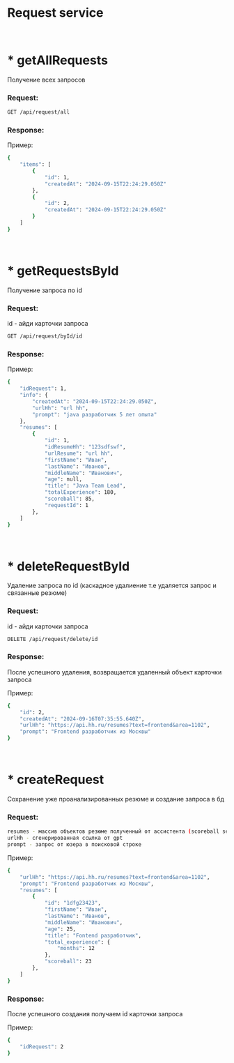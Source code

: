 <h1>Request service</h1>


<br />
<h1>* getAllRequests</h2>

<p>Получение всех запросов</p>
<h3>Request:</h3>

```bash
GET /api/request/all
```

<h3>Response:</h3>
<p>Пример:</p>

```bash
{
    "items": [
        {
            "id": 1,
            "createdAt": "2024-09-15T22:24:29.050Z"
        },
        {
            "id": 2,
            "createdAt": "2024-09-15T22:24:29.050Z"
        }
    ]
}
```


<br />
<h1>* getRequestsById</h2>

<p>Получение запроса по id</p>
<h3>Request:</h3>
<p>id - айди карточки запроса</p>

```bash
GET /api/request/byId/id
```

<h3>Response:</h3>
<p>Пример:</p>

```bash
{
    "idRequest": 1,
    "info": {
        "createdAt": "2024-09-15T22:24:29.050Z",
        "urlHh": "url hh",
        "prompt": "java разработчик 5 лет опыта"
    },
    "resumes": [
        {
            "id": 1,
            "idResumeHh": "123sdfswf",
            "urlResume": "url hh",
            "firstName": "Иван",
            "lastName": "Иванов",
            "middleName": "Иванович",
            "age": null,
            "title": "Java Team Lead",
            "totalExperience": 180,
            "scoreball": 85,
            "requestId": 1
        },
    ]
}
```


<br />
<h1>* deleteRequestById</h2>

<p>Удаление запроса по id (каскадное удалиение т.е удаляется запрос и связанные резюме)</p>
<h3>Request:</h3>
<p>id - айди карточки запроса</p>

```bash
DELETE /api/request/delete/id
```

<h3>Response:</h3>
<p>После успешного удаления, возвращается удаленный объект карточки запроса</p>
<p>Пример:</p>

```bash
{
    "id": 2,
    "createdAt": "2024-09-16T07:35:55.640Z",
    "urlHh": "https://api.hh.ru/resumes?text=frontend&area=1102",
    "prompt": "Frontend разработчик из Москвы"
}
```


<br />
<h1>* createRequest</h2>

<p>Сохранение уже проанализированных резюме и создание запроса в бд</p>
<h3>Request:</h3>

```bash
resumes - массив объектов резюме полученный от ассистента (scoreball service) (структура обьекта от hh)
urlHh - сгенерированная ссылка от gpt
prompt - запрос от юзера в поисковой строке
```
<p>Пример:</p>

```bash
{
    "urlHh": "https://api.hh.ru/resumes?text=frontend&area=1102",
    "prompt": "Frontend разработчик из Москвы",
    "resumes": [
        {
            "id": "1dfg23423",
            "firstName": "Иван",
            "lastName": "Иванов",
            "middleName": "Иванович",
            "age": 25,
            "title": "Fontend разработчик",
            "total_experience": {
                "months": 12
            },
            "scoreball": 23
        },
    ]
}
```

<h3>Response:</h3>
<p>После успешного создания получаем id карточки запроса</p>
<p>Пример:</p>

```bash
{
    "idRequest": 2
}
```
